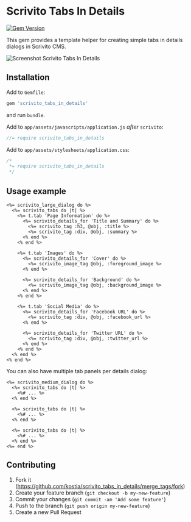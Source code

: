 # Scrivito Tabs In Details

[![Gem Version](https://badge.fury.io/rb/scrivito_tabs_in_details.svg)](http://badge.fury.io/rb/scrivito_tabs_in_details)

This gem provides a template helper for creating simple tabs in details dialogs in Scrivito CMS.

<img src="https://raw.github.com/kostia/scrivito_tabs_in_details/master/scrivito_tabs_in_details.png" alt="Screenshot Scrivito Tabs In Details">

## Installation

Add to `Gemfile`:
```ruby
gem 'scrivito_tabs_in_details'
```

and run `bundle`.

Add to `app/assets/javascripts/application.js` _after_ `scrivito`:
```javascript
//= require scrivito_tabs_in_details
```

Add to `app/assets/stylesheets/application.css`:
```css
/*
 *= require scrivito_tabs_in_details
 */
```

## Usage example

```erb
<%= scrivito_large_dialog do %>
  <%= scrivito_tabs do |t| %>
    <%= t.tab 'Page Information' do %>
      <%= scrivito_details_for 'Title and Summary' do %>
        <%= scrivito_tag :h3, @obj, :title %>
        <%= scrivito_tag :div, @obj, :summary %>
      <% end %>
    <% end %>

    <%= t.tab 'Images' do %>
      <%= scrivito_details_for 'Cover' do %>
        <%= scrivito_image_tag @obj, :foreground_image %>
      <% end %>

      <%= scrivito_details_for 'Background' do %>
        <%= scrivito_image_tag @obj, :background_image %>
      <% end %>
    <% end %>

    <%= t.tab 'Social Media' do %>
      <%= scrivito_details_for 'Facebook URL' do %>
        <%= scrivito_tag :div, @obj, :facebook_url %>
      <% end %>

      <%= scrivito_details_for 'Twitter URL' do %>
        <%= scrivito_tag :div, @obj, :twitter_url %>
      <% end %>
    <% end %>
  <% end %>
<% end %>
```

You can also have multiple tab panels per details dialog:

```erb
<%= scrivito_medium_dialog do %>
  <%= scrivito_tabs do |t| %>
    <%# ... %>
  <% end %>

  <%= scrivito_tabs do |t| %>
    <%# ... %>
  <% end %>

  <%= scrivito_tabs do |t| %>
    <%# ... %>
  <% end %>
<%= end %>
```

## Contributing

1. Fork it (https://github.com/kostia/scrivito_tabs_in_details/merge_tags/fork)
2. Create your feature branch (`git checkout -b my-new-feature`)
3. Commit your changes (`git commit -am 'Add some feature'`)
4. Push to the branch (`git push origin my-new-feature`)
5. Create a new Pull Request
